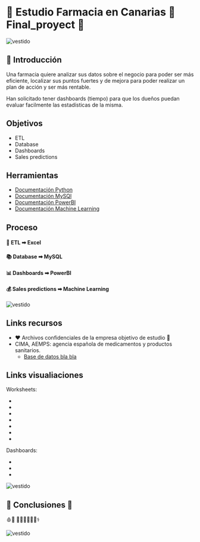 # 🧪 Estudio Farmacia en Canarias 💊 Final_proyect 🐍

![vestido](images/farmafestivo.jpeg)

## 🥼 Introducción

Una farmacia quiere analizar sus datos sobre el negocio para poder ser más eficiente, localizar sus puntos fuertes y de mejora para poder realizar un plan de acción y ser más rentable.

Han solicitado tener dashboards (tiempo) para que los dueños puedan evaluar facilmente las estadísticas de la misma.

## Objetivos 

- ETL 
- Database
- Dashboards 
- Sales predictions

## Herramientas

- [Documentación Python](https://www.w3schools.com/python/default.asp)
- [Documentación MySQl](https://www.w3schools.com/mysql/default.asp)
- [Documentación PowerBI](https://learn.microsoft.com/es-es/training/paths/build-power-bi-visuals-reports/)
- [Documentación Machine Learning](https://scikit-learn.org/stable/)

## Proceso

#### 🧹 ETL ➡ Excel



#### 📚 Database ➡ MySQL



#### 📊 Dashboards ➡ PowerBI



#### 💰 Sales predictions ➡ Machine Learning



![vestido](images/farmafestivo.jpeg)

## Links recursos

- ❤️ Archivos confidenciales de la empresa objetivo de estudio 💚
- CIMA, AEMPS: agencia española de medicamentos y productos sanitarios.
    - [Base de datos bla bla](https://cima.aemps.es/cima/publico/nomenclator.html) 

## Links visualiaciones

Worksheets:

-
-
-
-
-
-
-

Dashboards:

-
-
-

![vestido](images/farmafestivo.jpeg)

## 🥼 Conclusiones 💊
🩸💉
👨‍⚕👩‍⚕🧑‍⚕⚕



![vestido](images/farmafestivo.jpeg)



